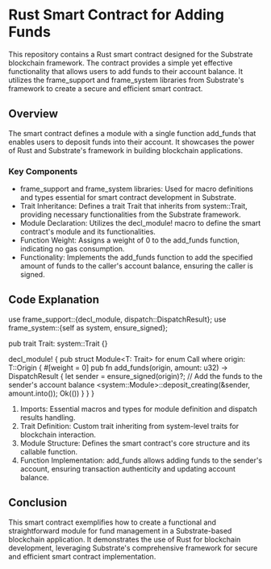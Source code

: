 # Rust Smart Contract for Adding Funds

This repository contains a Rust smart contract designed for the Substrate blockchain framework. The contract provides a simple yet effective functionality that allows users to add funds to their account balance. It utilizes the frame_support and frame_system libraries from Substrate's framework to create a secure and efficient smart contract.

## Overview

The smart contract defines a module with a single function add_funds that enables users to deposit funds into their account. It showcases the power of Rust and Substrate's framework in building blockchain applications.

### Key Components

- frame_support and frame_system libraries: Used for macro definitions and types essential for smart contract development in Substrate.
- Trait Inheritance: Defines a trait Trait that inherits from system::Trait, providing necessary functionalities from the Substrate framework.
- Module Declaration: Utilizes the decl_module! macro to define the smart contract's module and its functionalities.
- Function Weight: Assigns a weight of 0 to the add_funds function, indicating no gas consumption.
- Functionality: Implements the add_funds function to add the specified amount of funds to the caller's account balance, ensuring the caller is signed.

## Code Explanation

use frame_support::{decl_module, dispatch::DispatchResult};
use frame_system::{self as system, ensure_signed};

pub trait Trait: system::Trait {}

decl_module! {
    pub struct Module<T: Trait> for enum Call where origin: T::Origin {
        #[weight = 0]
        pub fn add_funds(origin, amount: u32) -> DispatchResult {
            let sender = ensure_signed(origin)?;
            // Add the funds to the sender's account balance
            <system::Module<T>>::deposit_creating(&sender, amount.into());
            Ok(())
        }
    }
}

1. Imports: Essential macros and types for module definition and dispatch results handling.
2. Trait Definition: Custom trait inheriting from system-level traits for blockchain interaction.
3. Module Structure: Defines the smart contract's core structure and its callable function.
4. Function Implementation: add_funds allows adding funds to the sender's account, ensuring transaction authenticity and updating account balance.

## Conclusion

This smart contract exemplifies how to create a functional and straightforward module for fund management in a Substrate-based blockchain application. It demonstrates the use of Rust for blockchain development, leveraging Substrate's comprehensive framework for secure and efficient smart contract implementation.